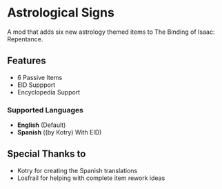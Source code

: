 # Astrological Signs
A mod that adds six new astrology themed items to The Binding of Isaac: Repentance.


## Features
- 6 Passive Items
- EID Suppport
- Encyclopedia Support

### Supported Languages
- **English** (Default)
- **Spanish** ((by Kotry) With EID)


## Special Thanks to
- Kotry for creating the Spanish translations
- Losfrail for helping with complete item rework ideas
